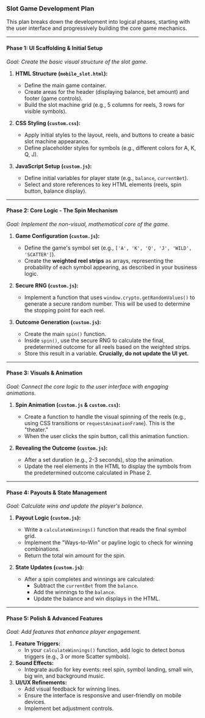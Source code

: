 ### Slot Game Development Plan

This plan breaks down the development into logical phases, starting with the user interface and progressively building the core game mechanics.

---

#### **Phase 1: UI Scaffolding & Initial Setup**

*Goal: Create the basic visual structure of the slot game.*

1.  **HTML Structure (`mobile_slot.html`):**
    *   Define the main game container.
    *   Create areas for the header (displaying balance, bet amount) and footer (game controls).
    *   Build the slot machine grid (e.g., 5 columns for reels, 3 rows for visible symbols).

2.  **CSS Styling (`custom.css`):**
    *   Apply initial styles to the layout, reels, and buttons to create a basic slot machine appearance.
    *   Define placeholder styles for symbols (e.g., different colors for A, K, Q, J).

3.  **JavaScript Setup (`custom.js`):**
    *   Define initial variables for player state (e.g., `balance`, `currentBet`).
    *   Select and store references to key HTML elements (reels, spin button, balance display).

---

#### **Phase 2: Core Logic - The Spin Mechanism**

*Goal: Implement the non-visual, mathematical core of the game.*

1.  **Game Configuration (`custom.js`):**
    *   Define the game's symbol set (e.g., `['A', 'K', 'Q', 'J', 'WILD', 'SCATTER']`).
    *   Create the **weighted reel strips** as arrays, representing the probability of each symbol appearing, as described in your business logic.

2.  **Secure RNG (`custom.js`):**
    *   Implement a function that uses `window.crypto.getRandomValues()` to generate a secure random number. This will be used to determine the stopping point for each reel.

3.  **Outcome Generation (`custom.js`):**
    *   Create the main `spin()` function.
    *   Inside `spin()`, use the secure RNG to calculate the final, predetermined outcome for all reels based on the weighted strips.
    *   Store this result in a variable. **Crucially, do not update the UI yet.**

---

#### **Phase 3: Visuals & Animation**

*Goal: Connect the core logic to the user interface with engaging animations.*

1.  **Spin Animation (`custom.js` & `custom.css`):**
    *   Create a function to handle the visual spinning of the reels (e.g., using CSS transitions or `requestAnimationFrame`). This is the "theater."
    *   When the user clicks the spin button, call this animation function.

2.  **Revealing the Outcome (`custom.js`):**
    *   After a set duration (e.g., 2-3 seconds), stop the animation.
    *   Update the reel elements in the HTML to display the symbols from the predetermined outcome calculated in Phase 2.

---

#### **Phase 4: Payouts & State Management**

*Goal: Calculate wins and update the player's balance.*

1.  **Payout Logic (`custom.js`):**
    *   Write a `calculateWinnings()` function that reads the final symbol grid.
    *   Implement the "Ways-to-Win" or payline logic to check for winning combinations.
    *   Return the total win amount for the spin.

2.  **State Updates (`custom.js`):**
    *   After a spin completes and winnings are calculated:
        *   Subtract the `currentBet` from the `balance`.
        *   Add the winnings to the `balance`.
        *   Update the balance and win displays in the HTML.

---

#### **Phase 5: Polish & Advanced Features**

*Goal: Add features that enhance player engagement.*

1.  **Feature Triggers:**
    *   In your `calculateWinnings()` function, add logic to detect bonus triggers (e.g., 3 or more Scatter symbols).
2.  **Sound Effects:**
    *   Integrate audio for key events: reel spin, symbol landing, small win, big win, and background music.
3.  **UI/UX Refinements:**
    *   Add visual feedback for winning lines.
    *   Ensure the interface is responsive and user-friendly on mobile devices.
    *   Implement bet adjustment controls.